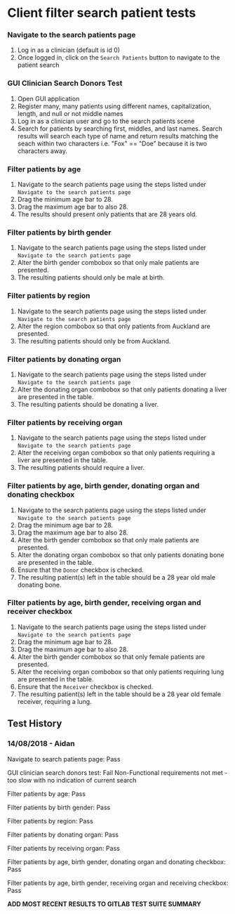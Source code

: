# Client filter search patient tests

### Navigate to the search patients page

1. Log in as a clinician (default is id 0)
2. Once logged in, click on the `Search Patients` button to navigate to the patient search

### GUI Clinician Search Donors Test

1. Open GUI application
2. Register many, many patients using different names, capitalization, length, and null or not middle names
3. Log in as a clinician user and go to the search patients scene
4. Search for patients by searching first, middles, and last names. Search results will search each type of name and return results matching the seach
within two characters i.e. "Fox" == "Doe" because it is two characters away.

### Filter patients by age

1. Navigate to the search patients page using the steps listed under `Navigate to the search patients page`
2. Drag the minimum age bar to 28.
3. Drag the maximum age bar to also 28.
4. The results should present only patients that are 28 years old.

### Filter patients by birth gender

1. Navigate to the search patients page using the steps listed under `Navigate to the search patients page`
2. Alter the birth gender combobox so that only male patients are presented.
3. The resulting patients should only be male at birth.

### Filter patients by region

1. Navigate to the search patients page using the steps listed under `Navigate to the search patients page`
2. Alter the region combobox so that only patients from Auckland are presented.
3. The resulting patients should only be from Auckland.

### Filter patients by donating organ

1. Navigate to the search patients page using the steps listed under `Navigate to the search patients page`
2. Alter the donating organ combobox so that only patients donating a liver are presented in the table.
3. The resulting patients should be donating a liver.

### Filter patients by receiving organ

1. Navigate to the search patients page using the steps listed under `Navigate to the search patients page`
2. Alter the receiving organ combobox so that only patients requiring a liver are presented in the table.
3. The resulting patients should require a liver.

### Filter patients by age, birth gender, donating organ and donating checkbox

1. Navigate to the search patients page using the steps listed under `Navigate to the search patients page`
2. Drag the minimum age bar to 28.
3. Drag the maximum age bar to also 28.
4. Alter the birth gender combobox so that only male patients are presented.
5. Alter the donating organ combobox so that only patients donating bone are presented in the table.
6. Ensure that the `Donor` checkbox is checked.
7. The resulting patient(s) left in the table should be a 28 year old male donating bone.

### Filter patients by age, birth gender, receiving organ and receiver checkbox

1. Navigate to the search patients page using the steps listed under `Navigate to the search patients page`
2. Drag the minimum age bar to 28.
3. Drag the maximum age bar to also 28.
4. Alter the birth gender combobox so that only female patients are presented.
5. Alter the receiving organ combobox so that only patients requiring lung are presented in the table.
6. Ensure that the `Receiver` checkbox is checked.
7. The resulting patient(s) left in the table should be a 28 year old female receiver, requiring a lung.

## Test History

### 14/08/2018 - Aidan

Navigate to search patients page: Pass

GUI clinician search donors test: Fail Non-Functional requirements not met - too slow with no indication of current search

Filter patients by age: Pass

Filter patients by birth gender: Pass

Filter patients by region: Pass

Filter patients by donating organ: Pass

Filter patients by receiving organ: Pass

Filter patients by age, birth gender, donating organ and donating checkbox: Pass

Filter patients by age, birth gender, receiving organ and receiving checkbox: Pass

**ADD MOST RECENT RESULTS TO GITLAB TEST SUITE SUMMARY**
